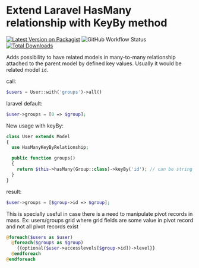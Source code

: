 # Extend Laravel HasMany relationship with KeyBy method

[![Latest Version on Packagist](https://img.shields.io/packagist/v/hulkur/laravel-hasmany-keyby.svg)](https://packagist.org/packages/hulkur/laravel-hasmany-keyby)
![GitHub Workflow Status](https://img.shields.io/github/actions/workflow/status/hulkur/laravel-hasmany-keyby/test.yml?branch=master)
[![Total Downloads](https://img.shields.io/packagist/dt/hulkur/laravel-hasmany-keyby.svg)](https://packagist.org/packages/hulkur/laravel-hasmany-keyby)

Adds possibility to have related models in many-to-many relationship attached to the parent model by defined key values.
Usually it would be related model `id`.

call: 
```php
$users = User::with('groups')->all()
```

laravel default: 
```php
$user->groups = [0 => $group];
```

New usage with keyBy:
```php
class User extends Model
{
  use HasManyKeyByRelationship;

  public function groups()
  {
    return $this->hasMany(Group::class)->keyBy('id'); // can be string or callable
  }
}
```

result: 
```php
$user->groups = [$group->id => $group];
```

This is specially useful in case there is a need to manipulate pivot records in mass.
Ex: users/groups grid where grid fields are some value in pivot record and not all pivot records exist

```php
@foreach($users as $user)
  @foreach($groups as $group)
    {{optional($user->accesslevels[$group->id])->level}}
  @endforeach
@endforeach
```


